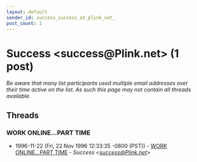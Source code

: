 ```yaml
---
layout: default
sender_id: success_success_at_plink_net_
post_count: 1
---
```


# Success <success<span>@</span>Plink.net> (1 post)

_Be aware that many list participants used multiple email addresses over their time active on the list. As such this page may not contain all threads available._

## Threads

### WORK ONLINE...PART TIME
+ 1996-11-22 (Fri, 22 Nov 1996 12:33:35 -0800 (PST)) - [WORK ONLINE...PART TIME](/archive/1996/11/9b3a1dcdf6bfc7393bc08aa0314e3d37aa2e4f2cd8876491c0431e58019f78fb) - _Success \<success@Plink.net\>_

